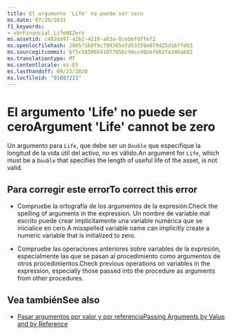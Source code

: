 ```yaml
---
title: El argumento 'Life' no puede ser cero
ms.date: 07/20/2015
f1_keywords:
- vbrFinancial_LifeNEZero
ms.assetid: c402da97-a2b2-4219-a83a-0cebbfdffef2
ms.openlocfilehash: 280571b9f9c799305efd53359e079d25d16ffd03
ms.sourcegitcommit: bf5c5850654187705bc94cc40ebfb62fe346ab02
ms.translationtype: MT
ms.contentlocale: es-ES
ms.lasthandoff: 09/23/2020
ms.locfileid: "91087211"
---
```

# <a name="argument-life-cannot-be-zero"></a><span data-ttu-id="0d975-102">El argumento 'Life' no puede ser cero</span><span class="sxs-lookup"><span data-stu-id="0d975-102">Argument 'Life' cannot be zero</span></span>

<span data-ttu-id="0d975-103">Un argumento para `Life`, que debe ser un `Double` que especifique la longitud de la vida útil del activo, no es válido.</span><span class="sxs-lookup"><span data-stu-id="0d975-103">An argument for `Life`, which must be a `Double` that specifies the length of useful life of the asset, is not valid.</span></span>  
  
## <a name="to-correct-this-error"></a><span data-ttu-id="0d975-104">Para corregir este error</span><span class="sxs-lookup"><span data-stu-id="0d975-104">To correct this error</span></span>  
  
- <span data-ttu-id="0d975-105">Compruebe la ortografía de los argumentos de la expresión.</span><span class="sxs-lookup"><span data-stu-id="0d975-105">Check the spelling of arguments in the expression.</span></span> <span data-ttu-id="0d975-106">Un nombre de variable mal escrito puede crear implícitamente una variable numérica que se inicialice en cero.</span><span class="sxs-lookup"><span data-stu-id="0d975-106">A misspelled variable name can implicitly create a numeric variable that is initialized to zero.</span></span>  
  
- <span data-ttu-id="0d975-107">Compruebe las operaciones anteriores sobre variables de la expresión, especialmente las que se pasan al procedimiento como argumentos de otros procedimientos.</span><span class="sxs-lookup"><span data-stu-id="0d975-107">Check previous operations on variables in the expression, especially those passed into the procedure as arguments from other procedures.</span></span>  
  
## <a name="see-also"></a><span data-ttu-id="0d975-108">Vea también</span><span class="sxs-lookup"><span data-stu-id="0d975-108">See also</span></span>

- [<span data-ttu-id="0d975-109">Pasar argumentos por valor y por referencia</span><span class="sxs-lookup"><span data-stu-id="0d975-109">Passing Arguments by Value and by Reference</span></span>](../programming-guide/language-features/procedures/passing-arguments-by-value-and-by-reference.md)
